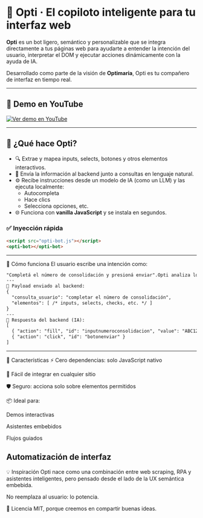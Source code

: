# 🤖 Opti · El copiloto inteligente para tu interfaz web

**Opti** es un bot ligero, semántico y personalizable que se integra directamente a tus páginas web para ayudarte a entender la intención del usuario, interpretar el DOM y ejecutar acciones dinámicamente con la ayuda de IA.

Desarrollado como parte de la visión de **Optimaria**, Opti es tu compañero de interfaz en tiempo real.

---

## 🎥 Demo en YouTube

[![Ver demo en YouTube](https://img.youtube.com/vi/RvQHvCY0iEc/0.jpg)](https://www.youtube.com/watch?v=RvQHvCY0iEc)

---

## 🧠 ¿Qué hace Opti?

- 🔍 Extrae y mapea inputs, selects, botones y otros elementos interactivos.
- 💬 Envía la información al backend junto a consultas en lenguaje natural.
- ⚙️ Recibe instrucciones desde un modelo de IA (como un LLM) y las ejecuta localmente:
  - Autocompleta
  - Hace clics
  - Selecciona opciones, etc.
- 🌐 Funciona con **vanilla JavaScript** y se instala en segundos.

### ✅ Inyección rápida

```html
<script src="opti-bot.js"></script>
<opti-bot></opti-bot>
```
---
🧪 Cómo funciona
El usuario escribe una intención como:
```html
"Completá el número de consolidación y presioná enviar".Opti analiza los elementos interactivos con IDs descriptivos como inputnumeroconsolidacion o botonenviar.
---
🔁 Payload enviado al backend:
{
  "consulta_usuario": "completar el número de consolidación",
  "elementos": [ /* inputs, selects, checks, etc. */ ]
}
---
🔄 Respuesta del backend (IA):
[
  { "action": "fill", "id": "inputnumeroconsolidacion", "value": "ABC123" },
  { "action": "click", "id": "botonenviar" }
]
```
---
🚀 Características
⚡ Cero dependencias: solo JavaScript nativo

🧩 Fácil de integrar en cualquier sitio

🛡️ Seguro: acciona solo sobre elementos permitidos

📦 Ideal para:

Demos interactivas

Asistentes embebidos

Flujos guiados

Automatización de interfaz
---
💡 Inspiración
Opti nace como una combinación entre web scraping, RPA y asistentes inteligentes, pero pensado desde el lado de la UX semántica embebida.

No reemplaza al usuario: lo potencia.

📎 Licencia
MIT, porque creemos en compartir buenas ideas.

